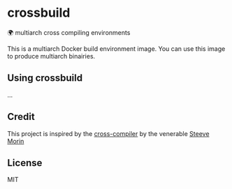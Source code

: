 # crossbuild
:earth_africa: multiarch cross compiling environments

This is a multiarch Docker build environment image.
You can use this image to produce multiarch binairies.

## Using crossbuild

...

## Credit

This project is inspired by the [cross-compiler](https://github.com/steeve/cross-compiler) by the venerable [Steeve Morin](https://github.com/steeve)

## License

MIT
